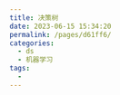 ```yaml
---
title: 决策树
date: 2023-06-15 15:34:20
permalink: /pages/d61ff6/
categories:
  - ds
  - 机器学习
tags:
  - 
---
```

